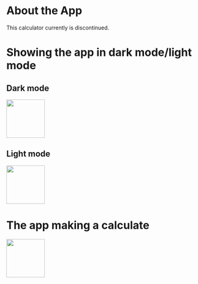 # About the App
This calculator currently is discontinued.

# Showing the app in dark mode/light mode

## Dark mode
<img src="https://imgur.com/CMibinI.png" width=100 height=100 /> 

## Light mode
<img src="https://imgur.com/TEYpVlz.png" width=100 height=100 /> 

# The app making a calculate

<img src="https://imgur.com/dRfMrDE.png" width=100 height=100 />
